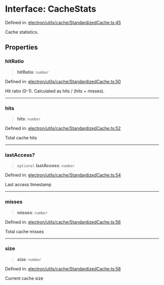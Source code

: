 # Interface: CacheStats

Defined in: [electron/utils/cache/StandardizedCache.ts:45](https://github.com/Nick2bad4u/Uptime-Watcher/blob/3cce0c3b352c8390536ca3c7399ece50a05faf18/electron/utils/cache/StandardizedCache.ts#L45)

Cache statistics.

## Properties

### hitRatio

> **hitRatio**: `number`

Defined in: [electron/utils/cache/StandardizedCache.ts:50](https://github.com/Nick2bad4u/Uptime-Watcher/blob/3cce0c3b352c8390536ca3c7399ece50a05faf18/electron/utils/cache/StandardizedCache.ts#L50)

Hit ratio (0-1).
Calculated as hits / (hits + misses).

***

### hits

> **hits**: `number`

Defined in: [electron/utils/cache/StandardizedCache.ts:52](https://github.com/Nick2bad4u/Uptime-Watcher/blob/3cce0c3b352c8390536ca3c7399ece50a05faf18/electron/utils/cache/StandardizedCache.ts#L52)

Total cache hits

***

### lastAccess?

> `optional` **lastAccess**: `number`

Defined in: [electron/utils/cache/StandardizedCache.ts:54](https://github.com/Nick2bad4u/Uptime-Watcher/blob/3cce0c3b352c8390536ca3c7399ece50a05faf18/electron/utils/cache/StandardizedCache.ts#L54)

Last access timestamp

***

### misses

> **misses**: `number`

Defined in: [electron/utils/cache/StandardizedCache.ts:56](https://github.com/Nick2bad4u/Uptime-Watcher/blob/3cce0c3b352c8390536ca3c7399ece50a05faf18/electron/utils/cache/StandardizedCache.ts#L56)

Total cache misses

***

### size

> **size**: `number`

Defined in: [electron/utils/cache/StandardizedCache.ts:58](https://github.com/Nick2bad4u/Uptime-Watcher/blob/3cce0c3b352c8390536ca3c7399ece50a05faf18/electron/utils/cache/StandardizedCache.ts#L58)

Current cache size
